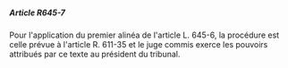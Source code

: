 ##### Article R645-7

Pour l'application du premier alinéa de l'article L. 645-6, la procédure est celle prévue à l'article R. 611-35 et le juge commis exerce les pouvoirs attribués par ce texte au président du tribunal.

